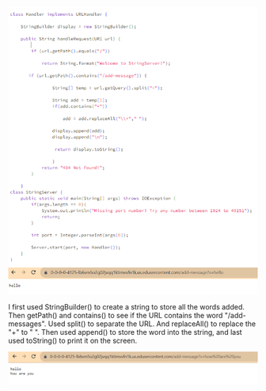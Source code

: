 ![Image](Lab3-1.PNG)
![Image](Lab3.PNG)

I first used StringBuilder() to create a string to store all the words added. Then getPath() and contains() to see if the URL contains the word "/add-messages". Used split() to separate the URL. And replaceAll() to replace the "+" to " ". Then used append() to store the word into the string, and last used toString() to print it on the screen. 




![Image](Lab3-2.PNG)
